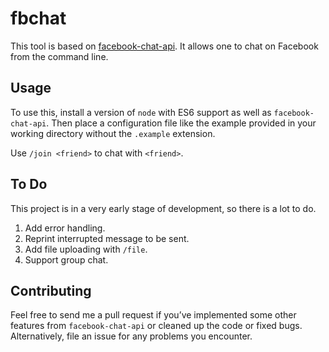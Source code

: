 # fbchat
This tool is based on
[facebook-chat-api](https://github.com/Schmavery/facebook-chat-api). It allows
one to chat on Facebook from the command line.

## Usage
To use this, install a version of `node` with ES6 support as well as
`facebook-chat-api`. Then place a configuration file like the example provided
in your working directory without the `.example` extension.

Use `/join <friend>` to chat with `<friend>`.

## To Do
This project is in a very early stage of development, so there is a lot to do.

1.  Add error handling.
2.  Reprint interrupted message to be sent.
3.  Add file uploading with `/file`.
4.  Support group chat.

## Contributing
Feel free to send me a pull request if you’ve implemented some other features
from `facebook-chat-api` or cleaned up the code or fixed bugs. Alternatively,
file an issue for any problems you encounter.
